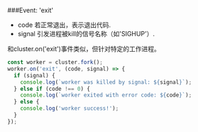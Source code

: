 ###Event: 'exit'

* code <number> 若正常退出，表示退出代码.
* signal <string> 引发进程被kill的信号名称（如'SIGHUP'）.

和cluster.on('exit')事件类似，但针对特定的工作进程。
```js
const worker = cluster.fork();
worker.on('exit', (code, signal) => {
  if (signal) {
    console.log(`worker was killed by signal: ${signal}`);
  } else if (code !== 0) {
    console.log(`worker exited with error code: ${code}`);
  } else {
    console.log('worker success!');
  }
});
```

